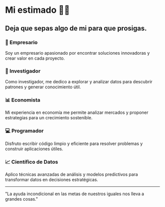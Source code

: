 # Mi estimado 👋🏻
## Deja que sepas algo de mi para que prosigas. 

### 👔 Empresario
Soy un empresario apasionado por encontrar soluciones innovadoras y crear valor en cada proyecto.

### 🔬 Investigador
Como investigador, me dedico a explorar y analizar datos para descubrir patrones y generar conocimiento útil.

### 📊 Economista
Mi experiencia en economía me permite analizar mercados y proponer estrategias para un crecimiento sostenible.

### 💻 Programador
Disfruto escribir código limpio y eficiente para resolver problemas y construir aplicaciones útiles.

### 📈 Científico de Datos
Aplico técnicas avanzadas de análisis y modelos predictivos para transformar datos en decisiones estratégicas.

---

"La ayuda incondicional en las metas de nuestros iguales nos lleva a grandes cosas." 


